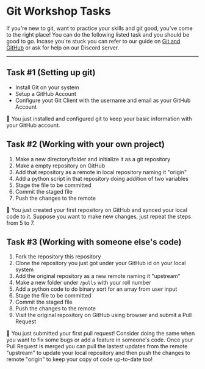# Git Workshop Tasks

If you're new to git, want to practice your skills and git good, you've come to the right place! You can do the following listed task and you should be good to go. Incase you're stuck you can refer to our guide on [Git and GitHub](https://devclubtcsc.github.io/workshops/2019/11/23/git-workshop.html) or ask for help on our Discord server.

---
## Task #1 (Setting up git)
  - Install Git on your system
  - Setup a GitHub Account
  - Configure yout Git Client with the username and email as your GitHub Account
  
:tada: You just installed and configured git to keep your basic information with your GitHub account.

## Task #2 (Working with your own project)
  1. Make a new directory/folder and initialize it as a git repository 
  2. Make a empty repository on GitHub
  3. Add that repository as a remote in local repository naming it "origin"
  4. Add a python script in that repository doing addition of two variables
  5. Stage the file to be committed
  6. Commit the staged file
  7. Push the changes to the remote

:tada: You just created your first repository on GitHub and synced your local code to it. Suppose you want to make new changes, just repeat the steps from 5 to 7.

## Task #3 (Working with someone else's code)
  1. Fork the repository this repository
  2. Clone the repository you just got under your GitHub id on your local system
  3. Add the original repository as a new remote naming it "upstream"
  4. Make a new folder under `/pulls` with your roll number
  5. Add a python code to do binary sort for an array from user input
  6. Stage the file to be committed
  7. Commit the staged file
  8. Push the changes to the remote
  9. Visit the original repository on GitHub using browser and submit a Pull Request

:tada: You just submitted your first pull request! Consider doing the same when you want to fix some bugs or add a feature in someone's code. Once your Pull Request is merged you can pull the lastest updates from the remote "upstream" to update your local repository and then push the changes to remote "origin" to keep your copy of code up-to-date too! 
